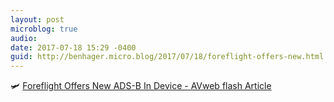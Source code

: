 ```yaml
---
layout: post
microblog: true
audio: 
date: 2017-07-18 15:29 -0400
guid: http://benhager.micro.blog/2017/07/18/foreflight-offers-new.html
---
```

🛩 [Foreflight Offers New ADS-B In Device - AVweb flash Article](https://www.avweb.com/avwebflash/news/Foreflight-Offers-New-ADS-B-In-Device-229299-1.html)
